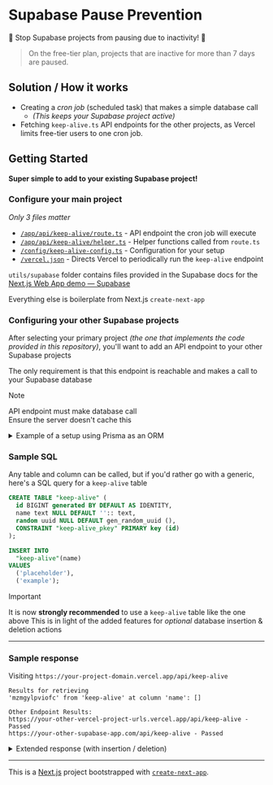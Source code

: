 # Supabase Pause Prevention

🛑 Stop Supabase projects from pausing due to inactivity! :raised_hands:

> On the free-tier plan, projects that are inactive for more than 7 days are paused. 


## Solution / How it works

- Creating a _cron job_ (scheduled task) that makes a simple database call
  - _(This keeps your Supabase project active)_
- Fetching `keep-alive.ts` API endpoints for the other projects, as Vercel limits free-tier users to one cron job.

## Getting Started

**Super simple to add to your existing Supabase project!**

### Configure your main project

_Only 3 files matter_

- [`/app/api/keep-alive/route.ts`](app/api/keep-alive/route.ts) - API endpoint the cron job will execute
- [`/app/api/keep-alive/helper.ts`](app/api/keep-alive/helper.ts) - Helper functions called from `route.ts`
- [`/config/keep-alive-config.ts`](config/keep-alive-config.ts) - Configuration for your setup
- [`/vercel.json`](vercel.json) - Directs Vercel to periodically run the `keep-alive` endpoint

`utils/supabase` folder contains files provided in the Supabase docs for the [Next.js Web App demo — Supabase](https://supabase.com/docs/guides/getting-started/tutorials/with-nextjs)

Everything else is boilerplate from Next.js `create-next-app`

### Configuring your other Supabase projects

After selecting your primary project _(the one that implements the code provided in this repository)_, you'll want to add an API endpoint to your other Supabase projects

The only requirement is that this endpoint is reachable and makes a call to your Supabase database


> [!NOTE]
> API endpoint must make database call   
> Ensure the server doesn't cache this


<details>

<summary>Example of a setup using Prisma as an ORM</summary>

`/pages/api/keep-alive.ts` 

```typescript
// Next.js API route support: https://nextjs.org/docs/api-routes/introduction
import { prisma } from 'src/server/db'
import type { NextApiRequest, NextApiResponse } from 'next'

export default async function handler(
  _req: NextApiRequest,
  res: NextApiResponse
) {
  try {
    const dbResponse = await prisma.tag.findMany()
    const successMessage = (dbResponse != null && dbResponse?.length > 0) ? "Success" : "Fail"
    res.status(200).json(successMessage)
  } catch (e) {
    res.status(401).send("There was an error")
  }
}
```
</details>

### Sample SQL 

Any table and column can be called, but if you'd rather go with a generic, here's a SQL query for a `keep-alive` table 

```sql
CREATE TABLE "keep-alive" (
  id BIGINT generated BY DEFAULT AS IDENTITY,
  name text NULL DEFAULT '':: text,
  random uuid NULL DEFAULT gen_random_uuid (),
  CONSTRAINT "keep-alive_pkey" PRIMARY key (id)
);

INSERT INTO
  "keep-alive"(name)
VALUES
  ('placeholder'),
  ('example');
```

> [!IMPORTANT]
> It is now **strongly recommended** to use a `keep-alive` table like the one above
> This is in light of the added features for _optional_ database insertion & deletion actions

___

### Sample response

Visiting `https://your-project-domain.vercel.app/api/keep-alive` 

```
Results for retrieving
'mzmgylpviofc' from 'keep-alive' at column 'name': []

Other Endpoint Results:
https://your-other-vercel-project-urls.vercel.app/api/keep-alive - Passed
https://your-other-supabase-app.com/api/keep-alive - Passed

```

<details>
<summary>Extended response (with insertion / deletion)</summary>
  
```
Results for retrieving entries from 'keep-alive' - 'name column: [{"name":"placeholder"},{"name":"random"}, ... ,{"name":"uujyzdnsbrgi"}]

Results for deleting
'uujyzdnsbrgi' from 'keep-alive' at column 'name': success
```

</details>

___

This is a [Next.js](https://nextjs.org/) project bootstrapped with [`create-next-app`](https://github.com/vercel/next.js/tree/canary/packages/create-next-app).
